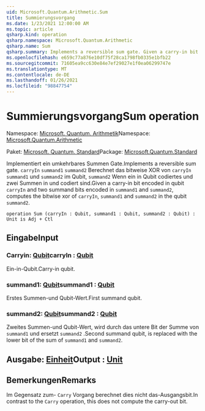 ```yaml
---
uid: Microsoft.Quantum.Arithmetic.Sum
title: Summierungsvorgang
ms.date: 1/23/2021 12:00:00 AM
ms.topic: article
qsharp.kind: operation
qsharp.namespace: Microsoft.Quantum.Arithmetic
qsharp.name: Sum
qsharp.summary: Implements a reversible sum gate. Given a carry-in bit encoded in qubit `carryIn` and two summand bits encoded in `summand1` and `summand2`, computes the bitwise xor of `carryIn`, `summand1` and `summand2` in the qubit `summand2`.
ms.openlocfilehash: e659c77a876e10df75f28ca1798fb0335e1bfb22
ms.sourcegitcommit: 71605ea9cc630e84e7ef29027e1f0ea06299747e
ms.translationtype: MT
ms.contentlocale: de-DE
ms.lasthandoff: 01/26/2021
ms.locfileid: "98847754"
---
```

# <a name="sum-operation"></a><span data-ttu-id="9b105-102">Summierungsvorgang</span><span class="sxs-lookup"><span data-stu-id="9b105-102">Sum operation</span></span>

<span data-ttu-id="9b105-103">Namespace: [Microsoft. Quantum. Arithmetik](xref:Microsoft.Quantum.Arithmetic)</span><span class="sxs-lookup"><span data-stu-id="9b105-103">Namespace: [Microsoft.Quantum.Arithmetic](xref:Microsoft.Quantum.Arithmetic)</span></span>

<span data-ttu-id="9b105-104">Paket: [Microsoft. Quantum. Standard](https://nuget.org/packages/Microsoft.Quantum.Standard)</span><span class="sxs-lookup"><span data-stu-id="9b105-104">Package: [Microsoft.Quantum.Standard](https://nuget.org/packages/Microsoft.Quantum.Standard)</span></span>


<span data-ttu-id="9b105-105">Implementiert ein umkehrbares Summen Gate.</span><span class="sxs-lookup"><span data-stu-id="9b105-105">Implements a reversible sum gate.</span></span> <span data-ttu-id="9b105-106">`carryIn` `summand1` `summand2` Berechnet das bitweise XOR von `carryIn` `summand1` und `summand2` im Qubit, `summand2` Wenn ein in Qubit codiertes und zwei Summen in und codiert sind.</span><span class="sxs-lookup"><span data-stu-id="9b105-106">Given a carry-in bit encoded in qubit `carryIn` and two summand bits encoded in `summand1` and `summand2`, computes the bitwise xor of `carryIn`, `summand1` and `summand2` in the qubit `summand2`.</span></span>

```qsharp
operation Sum (carryIn : Qubit, summand1 : Qubit, summand2 : Qubit) : Unit is Adj + Ctl
```


## <a name="input"></a><span data-ttu-id="9b105-107">Eingabe</span><span class="sxs-lookup"><span data-stu-id="9b105-107">Input</span></span>

### <a name="carryin--qubit"></a><span data-ttu-id="9b105-108">Carryin: [Qubit](xref:microsoft.quantum.lang-ref.qubit)</span><span class="sxs-lookup"><span data-stu-id="9b105-108">carryIn : [Qubit](xref:microsoft.quantum.lang-ref.qubit)</span></span>

<span data-ttu-id="9b105-109">Ein-in-Qubit.</span><span class="sxs-lookup"><span data-stu-id="9b105-109">Carry-in qubit.</span></span>


### <a name="summand1--qubit"></a><span data-ttu-id="9b105-110">summand1: [Qubit](xref:microsoft.quantum.lang-ref.qubit)</span><span class="sxs-lookup"><span data-stu-id="9b105-110">summand1 : [Qubit](xref:microsoft.quantum.lang-ref.qubit)</span></span>

<span data-ttu-id="9b105-111">Erstes Summen-und Qubit-Wert.</span><span class="sxs-lookup"><span data-stu-id="9b105-111">First summand qubit.</span></span>


### <a name="summand2--qubit"></a><span data-ttu-id="9b105-112">summand2: [Qubit](xref:microsoft.quantum.lang-ref.qubit)</span><span class="sxs-lookup"><span data-stu-id="9b105-112">summand2 : [Qubit](xref:microsoft.quantum.lang-ref.qubit)</span></span>

<span data-ttu-id="9b105-113">Zweites Summen-und Qubit-Wert, wird durch das untere Bit der Summe von `summand1` und ersetzt `summand2` .</span><span class="sxs-lookup"><span data-stu-id="9b105-113">Second summand qubit, is replaced with the lower bit of the sum of `summand1` and `summand2`.</span></span>



## <a name="output--unit"></a><span data-ttu-id="9b105-114">Ausgabe: [Einheit](xref:microsoft.quantum.lang-ref.unit)</span><span class="sxs-lookup"><span data-stu-id="9b105-114">Output : [Unit](xref:microsoft.quantum.lang-ref.unit)</span></span>



## <a name="remarks"></a><span data-ttu-id="9b105-115">Bemerkungen</span><span class="sxs-lookup"><span data-stu-id="9b105-115">Remarks</span></span>

<span data-ttu-id="9b105-116">Im Gegensatz zum- `Carry` Vorgang berechnet dies nicht das-Ausgangsbit.</span><span class="sxs-lookup"><span data-stu-id="9b105-116">In contrast to the `Carry` operation, this does not compute the carry-out bit.</span></span>